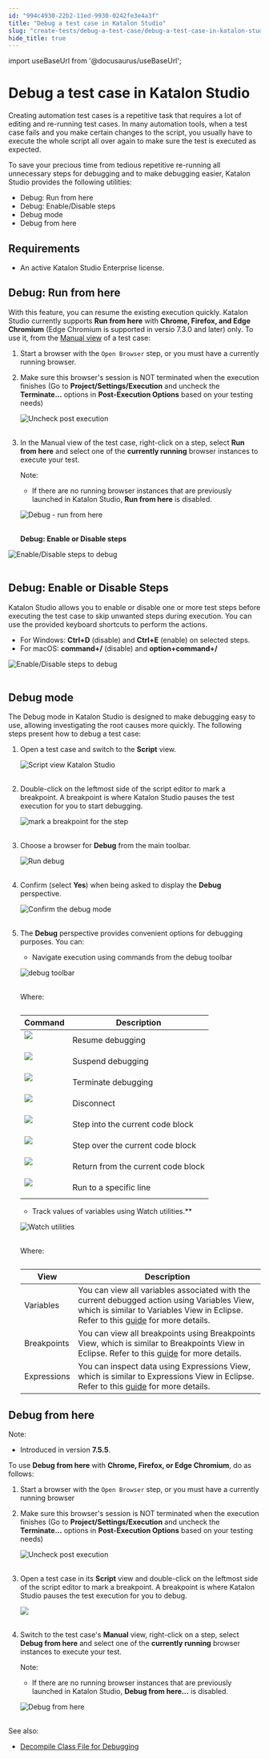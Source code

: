 ```yaml
---
id: "994c4930-22b2-11ed-9930-0242fe3e4a3f"
title: "Debug a test case in Katalon Studio"
slug: "create-tests/debug-a-test-case/debug-a-test-case-in-katalon-studio"
hide_title: true
---
```

import useBaseUrl from '@docusaurus/useBaseUrl';


# <a id="id_5" class="anchor_top_offset"/><a id="ariaid-title1" class="anchor_top_offset"/>Debug a test case in <span xmlns="http://www.w3.org/1999/xhtml" className="ph">Katalon Studio</span> 

<p xmlns="http://www.w3.org/1999/xhtml" className="p">Creating automation test cases is a repetitive task that   requires a lot of editing and re-running test cases. In many   automation tools, when a test case fails and you make certain   changes to the script, you usually have to execute the whole script   all over again to make sure the test is executed as expected.</p> 
<p xmlns="http://www.w3.org/1999/xhtml" className="p">To save your precious time from tedious repetitive re-running   all unnecessary steps for debugging and to make debugging easier,   <span className="ph">Katalon Studio</span> provides the following utilities:</p> 
<ul xmlns="http://www.w3.org/1999/xhtml" className="ul"><li className="li">Debug: Run from here</li><li className="li">Debug: Enable/Disable steps</li><li className="li">Debug mode</li><li className="li">Debug from here</li></ul> 

## Requirements

<ul xmlns="http://www.w3.org/1999/xhtml" className="ul"><li className="li">An active Katalon Studio Enterprise license.</li></ul> 

## <a id="id_6" class="anchor_top_offset"/>Debug: Run from here

<p xmlns="http://www.w3.org/1999/xhtml" className="p">With this feature, you can resume the existing execution quickly. <span className="ph">Katalon Studio</span> currently supports <strong className="ph b">Run from here</strong> with <strong className="ph b">Chrome, Firefox, and Edge Chromium</strong> (Edge Chromium is supported in versio 7.3.0 and later) only. To use it, from the <a className="xref" href="/docs/create-tests/create-test-cases/create-test-case-overview">Manual view</a> of a test case:</p> 
<ol xmlns="http://www.w3.org/1999/xhtml" className="ol"><li className="li">Start a browser with the <code className="ph codeph">Open Browser</code> step, or you must have a currently running browser.</li><li className="li">     <p className="p">Make sure this browser's session is NOT terminated when the execution finishes (Go to <strong className="ph b">Project/Settings/Execution</strong> and uncheck the <strong className="ph b">Terminate...</strong> options in <strong className="ph b">Post-Execution Options</strong> based on your testing needs)</p>     <p className="p"> <img className="image" src={useBaseUrl("https://github.com/katalon-studio/docs-images/raw/master/katalon-studio/docs/execute-a-test-case-or-a-test-suite/KS-EXECUTION-Post-execution.png")} alt="Uncheck post execution" /><br /><br />     </p>   </li><li className="li">     <p className="p">In the Manual view of the test case, right-click on a step, select <strong className="ph b">Run from here</strong> and select one of the <strong className="ph b">currently running</strong> browser instances to execute your test.</p>     <div className="note note note_note"><span className="note__title">Note:</span>        <ul className="ul"><li className="li">           <p className="p">If there are no running browser instances that are previously launched in <span className="ph">Katalon Studio</span>, <strong className="ph b">Run from here</strong> is disabled.</p>         </li></ul>     </div>     <p className="p"> <img className="image" src={useBaseUrl("https://github.com/katalon-studio/docs-images/raw/master/katalon-studio/docs/execute-a-test-case-or-a-test-suite/KS-EXECUTION-Run-from-here.png")} width={600} alt="Debug - run from here" /><br /><br />     </p><strong className="ph b">Debug: Enable or Disable steps</strong>   </li></ol> 
<p xmlns="http://www.w3.org/1999/xhtml" className="p"> <img className="image" src={useBaseUrl("https://github.com/katalon-studio/docs-images/raw/master/katalon-studio/docs/execute-a-test-case-or-a-test-suite/KS-EXECUTION-Disable-debug.png")} width={600} alt="Enable/Disable steps to debug" /><br /><br /> </p> 

## <a id="concept-9563" class="anchor_top_offset"/>Debug: Enable or Disable Steps

<p xmlns="http://www.w3.org/1999/xhtml" className="p"><span className="ph">Katalon Studio</span> allows you to enable or disable one or more test   steps before executing the test case to skip unwanted steps during   execution. You can use the provided keyboard shortcuts to perform   the actions.</p> 
<ul xmlns="http://www.w3.org/1999/xhtml" className="ul"><li className="li">For Windows:  <strong className="ph b">Ctrl+D</strong> (disable) and     <strong className="ph b">Ctrl+E</strong> (enable) on selected steps.</li><li className="li">For macOS: <strong className="ph b">command+/</strong> (disable) and     <strong className="ph b">option+command+/</strong></li></ul> 
<p xmlns="http://www.w3.org/1999/xhtml" className="p">   <img className="image" src={useBaseUrl("https://github.com/katalon-studio/docs-images/raw/master/katalon-studio/docs/execute-a-test-case-or-a-test-suite/KS-EXECUTION-Disable-debug.png")} width={600} alt="Enable/Disable steps to debug" /><br /><br /> </p> 

## <a id="id_8" class="anchor_top_offset"/>Debug mode

<p xmlns="http://www.w3.org/1999/xhtml" className="p">The Debug mode in <span className="ph">Katalon Studio</span> is designed to make debugging easy to use, allowing investigating the root causes more quickly. The following steps present how to debug a test case:</p> 
<ol xmlns="http://www.w3.org/1999/xhtml" className="ol"><li className="li">     <p className="p">Open a test case and switch to the <strong className="ph b">Script</strong> view.</p>     <p className="p"> <img className="image" src={useBaseUrl("https://github.com/katalon-studio/docs-images/raw/master/katalon-studio/tutorials/debugging_test_case/Script-view.png")} alt="Script view Katalon Studio" /><br /><br />     </p>   </li><li className="li">     <p className="p">Double-click on the leftmost side of the script editor to mark a breakpoint. A breakpoint is where Katalon Studio pauses the test execution for you to start debugging.</p>     <p className="p"> <img className="image" src={useBaseUrl("https://github.com/katalon-studio/docs-images/raw/master/katalon-studio/docs/execute-a-test-case-or-a-test-suite/830-KS-EXECUTION-Line-break-point.png")} width={500} alt="mark a breakpoint for the step" /><br /><br />     </p>   </li><li className="li">     <p className="p">Choose a browser for <strong className="ph b">Debug</strong> from the main toolbar.</p>     <p className="p"> <img className="image" src={useBaseUrl("https://github.com/katalon-studio/docs-images/raw/master/katalon-studio/docs/execute-a-test-case-or-a-test-suite/KS-EXECUTION-Run-debug.png")} width={320} alt="Run debug" /><br /><br />     </p>   </li><li className="li">     <p className="p">Confirm (select <strong className="ph b">Yes</strong>) when being asked to display the <strong className="ph b">Debug</strong> perspective.</p>     <p className="p"> <img className="image" src={useBaseUrl("https://github.com/katalon-studio/docs-images/raw/master/katalon-studio/docs/execute-a-test-case-or-a-test-suite/confirm-perspective.png")} width={514} alt="Confirm the debug mode" /><br /><br />     </p>   </li><li className="li">     <p className="p">The <strong className="ph b">Debug</strong> perspective provides convenient options for debugging purposes. You can:</p>     <ul className="ul"><li className="li">Navigate execution using commands from the debug toolbar</li></ul>     <p className="p"> <img className="image" src={useBaseUrl("https://github.com/katalon-studio/docs-images/raw/master/katalon-studio/tutorials/debugging_test_case/Navigate-execution.png")} alt="debug toolbar" /><br /><br />     </p>     <p className="p">Where:</p>     <table className="table anchor_top_offset" id="id_8__dffd8459-5f6b-49d1-9ba1-45d275a33c3c"><caption /><thead className="thead"><tr className><th className="entry anchor_top_offset" id="id_8__dffd8459-5f6b-49d1-9ba1-45d275a33c3c__entry__1">Command</th><th className="entry anchor_top_offset" id="id_8__dffd8459-5f6b-49d1-9ba1-45d275a33c3c__entry__2">Description</th></tr></thead><tbody className="tbody"><tr className><td className="entry" headers="id_8__dffd8459-5f6b-49d1-9ba1-45d275a33c3c__entry__1 id_8__dffd8459-5f6b-49d1-9ba1-45d275a33c3c__entry__2 "> <img className="image" src={useBaseUrl("https://github.com/katalon-studio/docs-images/raw/master/katalon-studio/tutorials/debugging_test_case/Resume-debugging.png")} /><br /><br />           </td><td className="entry" headers="id_8__dffd8459-5f6b-49d1-9ba1-45d275a33c3c__entry__1 id_8__dffd8459-5f6b-49d1-9ba1-45d275a33c3c__entry__2 ">Resume debugging</td></tr><tr className><td className="entry" headers="id_8__dffd8459-5f6b-49d1-9ba1-45d275a33c3c__entry__1 id_8__dffd8459-5f6b-49d1-9ba1-45d275a33c3c__entry__2 "> <img className="image" src={useBaseUrl("https://github.com/katalon-studio/docs-images/raw/master/katalon-studio/tutorials/debugging_test_case/Suspend-debugging.png")} /><br /><br />           </td><td className="entry" headers="id_8__dffd8459-5f6b-49d1-9ba1-45d275a33c3c__entry__1 id_8__dffd8459-5f6b-49d1-9ba1-45d275a33c3c__entry__2 ">Suspend debugging</td></tr><tr className><td className="entry" headers="id_8__dffd8459-5f6b-49d1-9ba1-45d275a33c3c__entry__1 id_8__dffd8459-5f6b-49d1-9ba1-45d275a33c3c__entry__2 "> <img className="image" src={useBaseUrl("https://github.com/katalon-studio/docs-images/raw/master/katalon-studio/tutorials/debugging_test_case/Terminate-debugging.png")} /><br /><br />           </td><td className="entry" headers="id_8__dffd8459-5f6b-49d1-9ba1-45d275a33c3c__entry__1 id_8__dffd8459-5f6b-49d1-9ba1-45d275a33c3c__entry__2 ">Terminate debugging</td></tr><tr className><td className="entry" headers="id_8__dffd8459-5f6b-49d1-9ba1-45d275a33c3c__entry__1 id_8__dffd8459-5f6b-49d1-9ba1-45d275a33c3c__entry__2 "> <img className="image" src={useBaseUrl("https://github.com/katalon-studio/docs-images/raw/master/katalon-studio/tutorials/debugging_test_case/Disconnect.png")} /><br /><br />           </td><td className="entry" headers="id_8__dffd8459-5f6b-49d1-9ba1-45d275a33c3c__entry__1 id_8__dffd8459-5f6b-49d1-9ba1-45d275a33c3c__entry__2 ">Disconnect</td></tr><tr className><td className="entry" headers="id_8__dffd8459-5f6b-49d1-9ba1-45d275a33c3c__entry__1 id_8__dffd8459-5f6b-49d1-9ba1-45d275a33c3c__entry__2 "> <img className="image" src={useBaseUrl("https://github.com/katalon-studio/docs-images/raw/master/katalon-studio/tutorials/debugging_test_case/Step-into-current-code-block.png")} /><br /><br />           </td><td className="entry" headers="id_8__dffd8459-5f6b-49d1-9ba1-45d275a33c3c__entry__1 id_8__dffd8459-5f6b-49d1-9ba1-45d275a33c3c__entry__2 ">Step into the current code block</td></tr><tr className><td className="entry" headers="id_8__dffd8459-5f6b-49d1-9ba1-45d275a33c3c__entry__1 id_8__dffd8459-5f6b-49d1-9ba1-45d275a33c3c__entry__2 "> <img className="image" src={useBaseUrl("https://github.com/katalon-studio/docs-images/raw/master/katalon-studio/tutorials/debugging_test_case/Step-over-current-code-block.png")} /><br /><br />           </td><td className="entry" headers="id_8__dffd8459-5f6b-49d1-9ba1-45d275a33c3c__entry__1 id_8__dffd8459-5f6b-49d1-9ba1-45d275a33c3c__entry__2 ">Step over the current code block</td></tr><tr className><td className="entry" headers="id_8__dffd8459-5f6b-49d1-9ba1-45d275a33c3c__entry__1 id_8__dffd8459-5f6b-49d1-9ba1-45d275a33c3c__entry__2 "> <img className="image" src={useBaseUrl("https://github.com/katalon-studio/docs-images/raw/master/katalon-studio/tutorials/debugging_test_case/Return-from-current-code-block.png")} /><br /><br />           </td><td className="entry" headers="id_8__dffd8459-5f6b-49d1-9ba1-45d275a33c3c__entry__1 id_8__dffd8459-5f6b-49d1-9ba1-45d275a33c3c__entry__2 ">Return from the current code block</td></tr><tr className><td className="entry" headers="id_8__dffd8459-5f6b-49d1-9ba1-45d275a33c3c__entry__1 id_8__dffd8459-5f6b-49d1-9ba1-45d275a33c3c__entry__2 "> <img className="image" src={useBaseUrl("https://github.com/katalon-studio/docs-images/raw/master/katalon-studio/tutorials/debugging_test_case/Run-to-specific-line.png")} /><br /><br />           </td><td className="entry" headers="id_8__dffd8459-5f6b-49d1-9ba1-45d275a33c3c__entry__1 id_8__dffd8459-5f6b-49d1-9ba1-45d275a33c3c__entry__2 ">Run to a specific line</td></tr></tbody></table>     <ul className="ul"><li className="li">Track values of variables using Watch utilities.**</li></ul>     <p className="p"> <img className="image" src={useBaseUrl("https://github.com/katalon-studio/docs-images/raw/master/katalon-studio/tutorials/debugging_test_case/Watch-utilities.png")} alt="Watch utilities" /><br /><br />     </p>     <p className="p">Where:</p>     <table className="table anchor_top_offset" id="id_8__086cf0e2-a280-4460-a910-68050c5c45f8"><caption /><thead className="thead"><tr className><th className="entry anchor_top_offset" id="id_8__086cf0e2-a280-4460-a910-68050c5c45f8__entry__1">View</th><th className="entry anchor_top_offset" id="id_8__086cf0e2-a280-4460-a910-68050c5c45f8__entry__2">Description</th></tr></thead><tbody className="tbody"><tr className><td className="entry" headers="id_8__086cf0e2-a280-4460-a910-68050c5c45f8__entry__1 id_8__086cf0e2-a280-4460-a910-68050c5c45f8__entry__2 ">Variables</td><td className="entry" headers="id_8__086cf0e2-a280-4460-a910-68050c5c45f8__entry__1 id_8__086cf0e2-a280-4460-a910-68050c5c45f8__entry__2 ">You can view all variables associated with the current debugged action using Variables View, which is similar to Variables View in Eclipse. Refer to this <a className="xref j-external-link" href="http://help.eclipse.org/luna/index.jsp?topic=%2Forg.eclipse.jdt.doc.user%2Freference%2Fviews%2Fexpressions%2Fref-expressions_view.htm" target="_blank">guide</a> for more details.</td></tr><tr className><td className="entry" headers="id_8__086cf0e2-a280-4460-a910-68050c5c45f8__entry__1 id_8__086cf0e2-a280-4460-a910-68050c5c45f8__entry__2 ">Breakpoints</td><td className="entry" headers="id_8__086cf0e2-a280-4460-a910-68050c5c45f8__entry__1 id_8__086cf0e2-a280-4460-a910-68050c5c45f8__entry__2 ">You can view all breakpoints using Breakpoints View, which is similar to Breakpoints View in Eclipse. Refer to this <a className="xref j-external-link" href="http://help.eclipse.org/luna/index.jsp?topic=%2Forg.eclipse.jdt.doc.user%2Freference%2Fviews%2Fexpressions%2Fref-expressions_view.htm" target="_blank">guide</a> for more details.</td></tr><tr className><td className="entry" headers="id_8__086cf0e2-a280-4460-a910-68050c5c45f8__entry__1 id_8__086cf0e2-a280-4460-a910-68050c5c45f8__entry__2 ">Expressions</td><td className="entry" headers="id_8__086cf0e2-a280-4460-a910-68050c5c45f8__entry__1 id_8__086cf0e2-a280-4460-a910-68050c5c45f8__entry__2 ">You can inspect data using Expressions View, which is similar to Expressions View in Eclipse. Refer to this <a className="xref j-external-link" href="http://help.eclipse.org/luna/index.jsp?topic=%2Forg.eclipse.jdt.doc.user%2Freference%2Fviews%2Fexpressions%2Fref-expressions_view.htm" target="_blank">guide</a> for more details.</td></tr></tbody></table>   </li></ol> 

## <a id="id_9" class="anchor_top_offset"/>Debug from here

<div xmlns="http://www.w3.org/1999/xhtml" className="note note note_note"><span className="note__title">Note:</span> 
  <ul className="ul"><li className="li">Introduced in version <strong className="ph b">7.5.5</strong>.</li></ul>
</div>
<p xmlns="http://www.w3.org/1999/xhtml" className="p">To use <strong className="ph b">Debug from here</strong> with <strong className="ph b">Chrome, Firefox, or Edge Chromium</strong>, do as follows:</p> 
<ol xmlns="http://www.w3.org/1999/xhtml" className="ol"><li className="li">Start a browser with the <code className="ph codeph">Open Browser</code> step, or you must have a currently running browser</li><li className="li">     <p className="p">Make sure this browser's session is NOT terminated when the execution finishes (Go to <strong className="ph b">Project/Settings/Execution</strong> and uncheck the <strong className="ph b">Terminate...</strong> options in <strong className="ph b">Post-Execution Options</strong> based on your testing needs)</p>     <p className="p"> <img className="image" src={useBaseUrl("https://github.com/katalon-studio/docs-images/raw/master/katalon-studio/docs/execute-a-test-case-or-a-test-suite/KS-EXECUTION-Post-execution.png")} alt="Uncheck post execution" /><br /><br />     </p>   </li><li className="li">     <p className="p">Open a test case in its <strong className="ph b">Script</strong> view and double-click on the leftmost side of the script editor to mark a breakpoint. A breakpoint is where Katalon Studio pauses the test execution for you to debug.</p>     <p className="p"> <img className="image" src={useBaseUrl("https://github.com/katalon-studio/docs-images/raw/master/katalon-studio/docs/execute-a-test-case-or-a-test-suite/breakpoint.png")} /><br /><br />     </p>   </li><li className="li">     <p className="p">Switch to the test case's <strong className="ph b">Manual</strong> view, right-click on a step, select <strong className="ph b">Debug from here</strong> and select one of the <strong className="ph b">currently running</strong> browser instances to execute your test.</p>     <div className="note note note_note"><span className="note__title">Note:</span>        <ul className="ul"><li className="li">If there are no running browser instances that are previously launched in Katalon Studio, <strong className="ph b">Debug from here...</strong> is disabled.</li></ul>     </div>     <p className="p"> <img className="image" src={useBaseUrl("https://github.com/katalon-studio/docs-images/raw/master/katalon-studio/docs/execute-a-test-case-or-a-test-suite/KS-EXECUTION-Debug-from-here.png")} width={600} alt="Debug from here" /><br /><br />     </p>   </li></ol> 
<p xmlns="http://www.w3.org/1999/xhtml" className="p">See also:</p> 
<ul xmlns="http://www.w3.org/1999/xhtml" className="ul"><li className="li"> <a className="xref" href="/docs/maintain/configure-class-file-decompilation-in-katalon-studio">Decompile Class File for Debugging</a>   </li></ul> 
